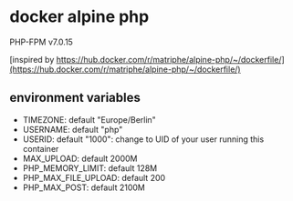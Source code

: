 # docker alpine php

PHP-FPM v7.0.15

[inspired by https://hub.docker.com/r/matriphe/alpine-php/~/dockerfile/](https://hub.docker.com/r/matriphe/alpine-php/~/dockerfile/)

## environment variables

- TIMEZONE: default "Europe/Berlin"
- USERNAME: default "php"
- USERID: default "1000": change to UID of your user running this container
- MAX_UPLOAD: default 2000M
- PHP_MEMORY_LIMIT: default 128M
- PHP_MAX_FILE_UPLOAD: default 200
- PHP_MAX_POST: default 2100M
